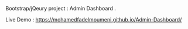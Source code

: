 Bootstrap/jQeury project : Admin Dashboard .

Live Demo : https://mohamedfadelmoumeni.github.io/Admin-Dashboard/
